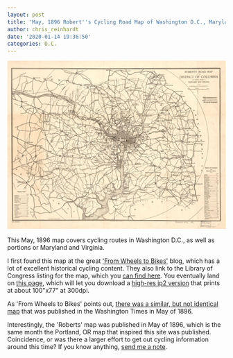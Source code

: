 ```yaml
---
layout: post
title: 'May, 1896 Robert''s Cycling Road Map of Washington D.C., Maryland & Virginia'
author: chris_reinhardt
date: '2020-01-14 19:36:50'
categories: D.C.
---
```

[![May 1896 Washington D.C. Cycling Map](/assets/img/uploads/washington-dc-may-1896-roberts-road-map.jpg "May 1896 washington D.C. Cycling Map")](/assets/img/uploads/washington-dc-may-1896-roberts-road-map.jp2)

This May, 1896 map covers cycling routes in Washington D.C., as well as portions or Maryland and Virginia.

<!--more-->

I first found this map at the great ['From Wheels to Bikes'](http://wheelbike.blogspot.com/2016/01/1896-bicycle-map-for-dc-and-area.html) blog, which has a lot of excellent historical cycling content. They also link to the Library of Congress listing for the map, which you [can find here](http://lccn.loc.gov/88693356). You eventually land on [this page](https://www.loc.gov/resource/g3851p.ct004805/), which will let you download a [high-res jp2 version](/assets/img/uploads/washington-dc-may-1896-roberts-road-map.jp2) that prints at about 100"x77" at 300dpi.

As 'From Wheels to Bikes' points out, [there was a similar, but not identical map](http://wheelbike.blogspot.com/2011/03/1896-map-of-washington-bicycle-tours.html) that was published in the Washington Times in May of 1896.

Interestingly, the 'Roberts' map was published in May of 1896, which is the same month the Portland, OR map that inspired this site was published. Coincidence, or was there a larger effort to get out cycling information around this time? If you know anything, [send me a note](/about).
